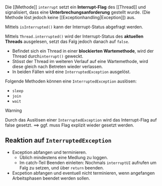 Die [[Methode]] `interrupt` setzt ein **Interrupt-Flag** des [[Thread]] und signalisiert, dass eine **Unterbrechungsanforderung** gestellt wurde. (Die Methode löst jedoch keine [[Exceptionhandling|Exception]]) aus.

Mittels `isInterrupted()` kann der Interrupt-Status abgefragt werden.

Mittels `Thread.interrupted()` wird der Interrupt-Status des **aktuellen Threads** ausgelesen, setzt das Falg jedoch danach auf `false`.



- Befindet sich ein Thread in einer **blockierten Wartemethode**, wird der Thread durch`interrupt()` geweckt.
- Stösst der Thread im weiteren Verlauf auf eine Wartemethode, wird diese gleich nach Betreten wieder verlassen.
- In beiden Fällen wird eine `InterruptedException` ausgelöst.

Folgende Methoden können eine `InterruptedException` auslösen:
- `sleep`
- `join`
- `wait`

>[!warning]
>Durch das Auslösen einer `InterruptedException` wird das Interrupt-Flag auf false gesetzt.
>$\implies$ ggf. muss Flag explizit wieder gesetzt werden.

## Reaktion auf `InterruptedException`
- Exception abfangen und terminieren.
	- Üblich mindestens eine Medlung zu loggen.
	- Im catch-Teil Beenden einleiten: Nochmals `interruptUI` aufrufen um Falg zu setzen, und über `return` beenden.
- Excpetion abfangen und eventuell nicht terminieren, wenn angefangen Arbeitsphasen beendet werden sollen.
